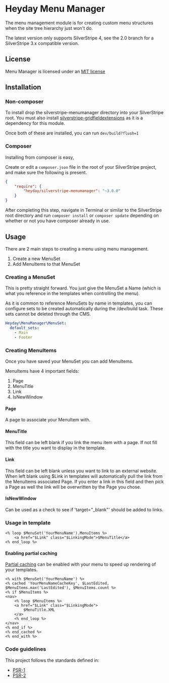 # Heyday Menu Manager

The menu management module is for creating custom menu structures when the site tree hierarchy just won't do.

The latest version only supports SilverStripe 4, see the 2.0 branch for a SilverStripe 3.x compatible version.

## License

Menu Manager is licensed under an [MIT license](http://heyday.mit-license.org/)

## Installation

### Non-composer

To install drop the silverstripe-menumanager directory into your SilverStripe root. You must also install [silverstripe-gridfieldextensions](https://github.com/ajshort/silverstripe-gridfieldextensions) as it is a dependency for this module.

Once both of these are installed, you can run `dev/build?flush=1`

### Composer

Installing from composer is easy, 

Create or edit a `composer.json` file in the root of your SilverStripe project, and make sure the following is present.

```json
{
    "require": {
        "heyday/silverstripe-menumanager": "~3.0.0"
    }
}
```

After completing this step, navigate in Terminal or similar to the SilverStripe root directory and run `composer install` or `composer update` depending on whether or not you have composer already in use.

## Usage
There are 2 main steps to creating a menu using menu management.

1. Create a new MenuSet
2. Add MenuItems to that MenuSet

### Creating a MenuSet

This is pretty straight forward. You just give the MenuSet a Name (which is what you reference in the templates when controlling the menu).

As it is common to reference MenuSets by name in templates, you can configure sets to be created automatically during the /dev/build task. These sets cannot be deleted through the CMS.

```yaml
Heyday\MenuManager\MenuSet:
  default_sets:
    - Main
    - Footer
```


### Creating MenuItems

Once you have saved your MenuSet you can add MenuItems.

MenuItems have 4 important fields:

1. Page
2. MenuTitle
3. Link
4. IsNewWindow

#### Page
A page to associate your MenuItem with.

#### MenuTitle
This field can be left blank if you link the menu item with a page. If not fill with the title you want to display in the template.

#### Link
This field can be left blank unless you want to link to an external website.
When left blank using $Link in templates will automatically pull the link from
the MenuItems associated Page.
If you enter a link in this field and then pick a Page as well the link will
be overwritten by the Page you chose.


#### IsNewWindow
Can be used as a check to see if 'target="_blank"' should be added to links.


### Usage in template

	<% loop $MenuSet('YourMenuName').MenuItems %>
		<a href="$Link" class="$LinkingMode">$MenuTitle</a>
	<% end_loop %>
	
#### Enabling partial caching

[Partial caching](https://docs.silverstripe.org/en/4/developer_guides/performance/partial_caching/) can be enabled with your menu to speed up rendering of your templates.

	<% with $MenuSet('YourMenuName') %>
	<% cached 'YourMenuNameCacheKey', $LastEdited, $MenuItems.max('LastEdited'), $MenuItems.count %>
	<% if $MenuItems %>
	<nav>
		<% loop $MenuItems %>
		<a href="$Link" class="$LinkingMode">
			$MenuTitle.XML
		</a>
		<% end_loop %>
	</nav>
	<% end_if %>
	<% end_cached %>
	<% end_with %>


### Code guidelines

This project follows the standards defined in:

* [PSR-1](http://www.php-fig.org/psr/psr-1/)
* [PSR-2](http://www.php-fig.org/psr/psr-2/)



